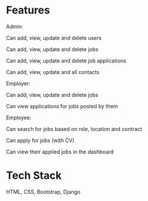 # Features

Admin:

Can add, view, update and delete users

Can add, view, update and delete jobs

Can add, view, update and delete job applications

Can add, view, update and all contacts


Employer:

Can add, view, update and delete jobs

Can view applications for jobs posted by them

Employee:

Can search for jobs based on role, location and contract

Can apply for jobs (with CV)

Can view their applied jobs in the dashboard

# Tech Stack

HTML, CSS, Bootstrap, Django 
